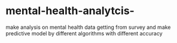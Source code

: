 # mental-health-analytcis-
make analysis on mental health data getting from survey and make predictive model by different algorithms with different accuracy 
